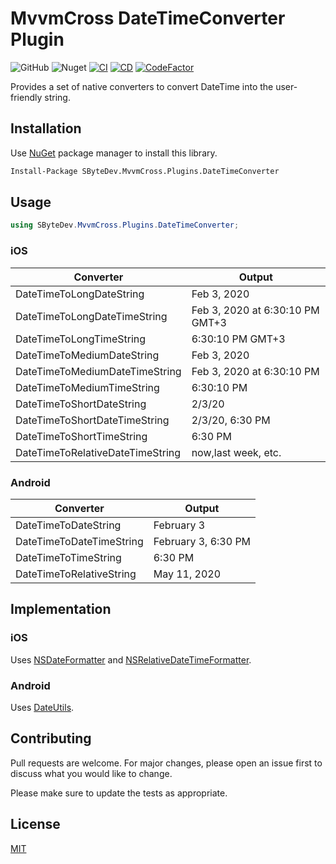 # MvvmCross DateTimeConverter Plugin
![GitHub](https://img.shields.io/github/license/SByteDev/Net.MvvmCross.Plugins.DateTimeConverter.svg)
![Nuget](https://img.shields.io/nuget/v/SByteDev.MvvmCross.Plugins.DateTimeConverter.svg)
[![CI](https://github.com/SByteDev/Net.MvvmCross.Plugins.DateTimeConverter/actions/workflows/ci.yml/badge.svg)](https://github.com/SByteDev/Net.MvvmCross.Plugins.DateTimeConverter/actions/workflows/ci.yml)
[![CD](https://github.com/SByteDev/Net.MvvmCross.Plugins.DateTimeConverter/actions/workflows/cd.yml/badge.svg)](https://github.com/SByteDev/Net.MvvmCross.Plugins.DateTimeConverter/actions/workflows/cd.yml)
[![CodeFactor](https://www.codefactor.io/repository/github/sbytedev/net.mvvmcross.plugins.datetimeconverter/badge)](https://www.codefactor.io/repository/github/sbytedev/net.mvvmcross.plugins.datetimeconverter)

Provides a set of native converters to convert DateTime into the user-friendly string.

## Installation

Use [NuGet](https://www.nuget.org) package manager to install this library.

```bash
Install-Package SByteDev.MvvmCross.Plugins.DateTimeConverter
```

## Usage
```cs
using SByteDev.MvvmCross.Plugins.DateTimeConverter;
```

### iOS
|Converter|Output|
|---------|------|
|DateTimeToLongDateString|Feb 3, 2020|
|DateTimeToLongDateTimeString|Feb 3, 2020 at 6:30:10 PM GMT+3|
|DateTimeToLongTimeString|6:30:10 PM GMT+3|
|DateTimeToMediumDateString|Feb 3, 2020|
|DateTimeToMediumDateTimeString|Feb 3, 2020 at 6:30:10 PM|
|DateTimeToMediumTimeString|6:30:10 PM|
|DateTimeToShortDateString|2/3/20|
|DateTimeToShortDateTimeString|2/3/20, 6:30 PM|
|DateTimeToShortTimeString|6:30 PM|
|DateTimeToRelativeDateTimeString|now,last week, etc.|

### Android
|Converter|Output|
|---------|------|
|DateTimeToDateString|February 3|
|DateTimeToDateTimeString|February 3, 6:30 PM|
|DateTimeToTimeString|6:30 PM|
|DateTimeToRelativeString|May 11, 2020|

## Implementation

### iOS

Uses [NSDateFormatter](https://developer.apple.com/documentation/foundation/nsdateformatter) and [NSRelativeDateTimeFormatter](https://developer.apple.com/documentation/foundation/nsrelativedatetimeformatter).

### Android

Uses [DateUtils](https://developer.android.com/reference/android/text/format/DateUtils).

## Contributing
Pull requests are welcome. For major changes, please open an issue first to discuss what you would like to change.

Please make sure to update the tests as appropriate.

## License
[MIT](https://choosealicense.com/licenses/mit/)
